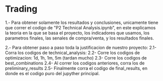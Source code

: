 # Trading

1.- Para obtener solamente los resultados y conclusiones, unicamente tiene que correr el codigo de "P2 Technical Analysis.ipynb", en este explicamos la teoria en la que se basa el proyecto, los indicadores que usamos, los parametros finales, las senales de compra/venta, y los resultados finales.

2.- Para obtener paso a paso toda la justificacion de nuestro proyecto: 
    2.1- Corra los codigos de technical_analysis:
    2.2- Corre los codigos de optimizacion: 1d, 1h, 1m, 5m (tardan mucho)
    2.3- Corre los codigos de best_combinations 
    2.4- Al correr los codigos anteriores, corra los de preliminary_results
    2.5- Finalmente corra el codigo de final_results, en donde es el codigo puro del jupyther principal.
